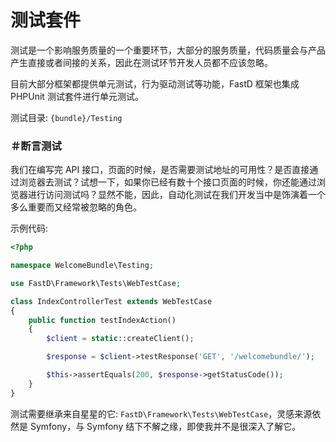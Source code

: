 # 测试套件

测试是一个影响服务质量的一个重要环节，大部分的服务质量，代码质量会与产品产生直接或者间接的关系，因此在测试环节开发人员都不应该忽略。

目前大部分框架都提供单元测试，行为驱动测试等功能，FastD 框架也集成 PHPUnit 测试套件进行单元测试。

测试目录: `{bundle}/Testing`

### ＃断言测试

我们在编写完 API 接口，页面的时候，是否需要测试地址的可用性？是否直接通过浏览器去测试？试想一下，如果你已经有数十个接口页面的时候，你还能通过浏览器进行访问测试吗？显然不能，因此，自动化测试在我们开发当中是饰演着一个多么重要而又经常被忽略的角色。

示例代码:

```php
<?php

namespace WelcomeBundle\Testing;

use FastD\Framework\Tests\WebTestCase;

class IndexControllerTest extends WebTestCase
{
    public function testIndexAction()
    {
        $client = static::createClient();

        $response = $client->testResponse('GET', '/welcomebundle/');

        $this->assertEquals(200, $response->getStatusCode());
    }
}
```

测试需要继承来自星星的它: `FastD\Framework\Tests\WebTestCase`，灵感来源依然是 Symfony，与 Symfony 结下不解之缘，即使我并不是很深入了解它。